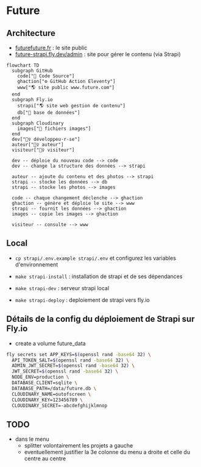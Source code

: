 # Future

## Architecture

- [futurefuture.fr](https://www.futurefuture.fr) : le site public
- [future-strapi.fly.dev/admin](https://future-strapi.fly.dev/admin) : site pour gérer le contenu (via Strapi)


```mermaid
flowchart TD
  subgraph GitHub
    code["📁 Code Source"]
    ghaction["⚙️ GitHub Action Eleventy"]
    www["🌎 site public www.future.com"]
  end
  subgraph Fly.io
    strapi["🌎 site web gestion de contenu"]
    db["📁 base de données"]
  end
  subgraph Cloudinary
    images["📁 fichiers images"]
  end
  dev["🙋‍♀️ développeu·r·se"]
  auteur["🙋‍♀️ auteur"]
  visiteur["🙋‍♀️ visiteur"]

  dev -- déploie du nouveau code --> code
  dev -- change la structure des données --> strapi

  auteur -- ajoute du contenu et des photos --> strapi
  strapi -- stocke les données --> db
  strapi -- stocke les photos --> images

  code -- chaque changement déclenche --> ghaction
  ghaction -- génère et déploie le site --> www
  strapi -- fournit les données --> ghaction
  images -- copie les images --> ghaction

  visiteur -- consulte --> www
```


## Local

- `cp strapi/.env.example strapi/.env` et configurez les variables d'environnement

- `make strapi-install` : installation de strapi et de ses dépendances
- `make strapi-dev` : serveur strapi local
- `make strapi-deploy` : deploiement de strapi vers fly.io

## Détails de la config du déploiement de Strapi sur Fly.io

- create a volume future_data

```sh
fly secrets set APP_KEYS=$(openssl rand -base64 32) \
  API_TOKEN_SALT=$(openssl rand -base64 32) \
  ADMIN_JWT_SECRET=$(openssl rand -base64 32) \
  JWT_SECRET=$(openssl rand -base64 32) \
  NODE_ENV=production \
  DATABASE_CLIENT=sqlite \
  DATABASE_PATH=/data/future.db \
  CLOUDINARY_NAME=outofscreen \
  CLOUDINARY_KEY=123456789 \
  CLOUDINARY_SECRET=-abcdefghijklmnop
```


## TODO

- dans le menu
  - splitter volontairement les projets a gauche
  - eventuellement justifier la 3e colonne du menu a droite et celle du centre au centre


